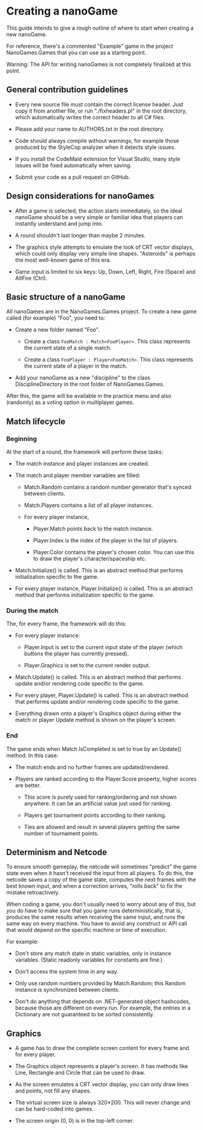 Creating a nanoGame
===================

This guide intends to give a rough outline of where to start when creating a new nanoGame.

For reference, there's a commented "Example" game in the project NanoGames.Games that you can use as a starting point.

Warning: The API for writing nanoGames is not completely finalized at this point.


General contribution guidelines
-------------------------------

  - Every new source file *must* contain the correct license header. Just copy it from another file, or run "./fixheaders.pl" in the root directory, which automatically writes the correct header to all C# files.

  - Please add your name to AUTHORS.txt in the root directory.

  - Code should always compile without warnings, for example those produced by the StyleCop analyzer when it detects style issues.

  - If you install the CodeMaid extension for Visual Studio, many style issues will be fixed automatically when saving.

  - Submit your code as a pull request on GitHub.


Design considerations for nanoGames
-----------------------------------

  - After a game is selected, the action starts immediately, so the ideal nanoGame should be a very simple or familiar idea that players can instantly understand and jump into.

  - A round shouldn't last longer than maybe 2 minutes.

  - The graphics style attempts to emulate the look of CRT vector displays, which could only display very simple line shapes. "Asteroids" is perhaps the most well-known game of this era.

  - Game input is limited to six keys: Up, Down, Left, Right, Fire (Space) and AltFire (Ctrl).


Basic structure of a nanoGame
-----------------------------

All nanoGames are in the NanoGames.Games project. To create a new game called (for example) "Foo", you need to:

  - Create a new folder named "Foo".

      * Create a class `FooMatch : Match<FooPlayer>`. This class represents the current state of a single match.

      * Create a class `FooPlayer : Player<FooMatch>`. This class represents the current state of a player in the match.

  - Add your nanoGame as a new "discipline" to the class DisciplineDirectory in the root folder of NanoGames.Games.

After this, the game will be available in the practice menu and also (randomly) as a voting option in multiplayer games.


Match lifecycle
---------------

### Beginning

At the start of a round, the framework will perform these tasks:

  - The match instance and player instances are created.

  - The match and player member variables are filled:

      * Match.Random contains a random number generator that's synced between clients.

      * Match.Players contains a list of all player instances.

      * For every player instance,

          - Player.Match points back to the match instance.

          - Player.Index is the index of the player in the list of players.

          - Player.Color contains the player's chosen color. You can use this to draw the player's character/spaceship etc.

  - Match.Initialize() is called. This is an abstract method that performs initialization specific to the game.

  - For every player instance, Player.Initialize() is called. This is an abstract method that performs initialization specific to the game.

### During the match

The, for every frame, the framework will do this:

  - For every player instance:

      * Player.Input is set to the current input state of the player (which buttons the player has currently pressed).

      * Player.Graphics is set to the current render output.

  - Match.Update() is called. This is an abstract method that performs update and/or rendering code specific to the game.

  - For every player, Player.Update() is called. This is an abstract method that performs update and/or rendering code specific to the game.

  - Everything drawn onto a player's Graphics object during either the match or player Update method is shown on the player's screen.

### End

The game ends when Match.IsCompleted is set to true by an Update() method. In this case:

  - The match ends and no further frames are updated/rendered.

  - Players are ranked according to the Player.Score property, higher scores are better.

      * This score is purely used for ranking/ordering and not shown anywhere. It can be an artificial value just used for ranking.

      * Players get tournament points according to their ranking.

      * Ties are allowed and result in several players getting the same number of tournament points.


Determinism and Netcode
-----------------------

To ensure smooth gameplay, the netcode will sometimes "predict" the game state even when it hasn't received the input from all players. To do this, the netcode saves a copy of the game state, computes the next frames with the best known input, and when a correction arrives, "rolls back" to fix the mistake retroactively.

When coding a game, you don't usually need to worry about any of this, but you do have to make sure that you game runs deterministically, that is, produces the same results when receiving the same input, and runs the same way on every machine. You have to avoid any construct or API call that would depend on the specific machine or time of execution.

For example:

  - Don't store any match state in static variables, only in instance variables. (Static readonly variables for constants are fine.)

  - Don't access the system time in any way.

  - Only use random numbers provided by Match.Random; this Random instance is synchronized between clients.

  - Don't do anything that depends on .NET-generated object hashcodes, because those are different on every run. For example, the entries in a Dictionary are not guaranteed to be sorted consistently.


Graphics
--------

  - A game has to draw the complete screen content for every frame and for every player.

  - The Graphics object represents a player's screen. It has methods like Line, Rectangle and Circle that can be used to draw.

  - As the screen emulates a CRT vector display, you can only draw lines and points, not fill any shapes.

  - The virtual screen size is always 320*200. This will never change and can be hard-coded into games.

  - The screen origin (0, 0) is in the top-left corner.

